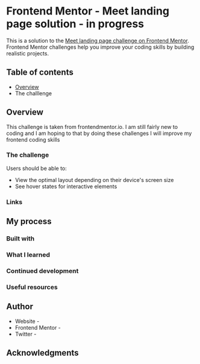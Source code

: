 # Frontend Mentor - Meet landing page solution - in progress

This is a solution to the [Meet landing page challenge on Frontend Mentor](https://www.frontendmentor.io/challenges/meet-landing-page-rbTDS6OUR). Frontend Mentor challenges help you improve your coding skills by building realistic projects. 

## Table of contents

- [Overview](#overview)
- The challlenge
 

## Overview

This challenge is taken from frontendmentor.io. I am still fairly new to coding and I am hoping to that by doing these challenges I will improve my frontend coding skills

### The challenge

Users should be able to:

- View the optimal layout depending on their device's screen size
- See hover states for interactive elements


### Links


## My process

### Built with


### What I learned



### Continued development


### Useful resources


## Author

- Website - 
- Frontend Mentor - 
- Twitter - 


## Acknowledgments

